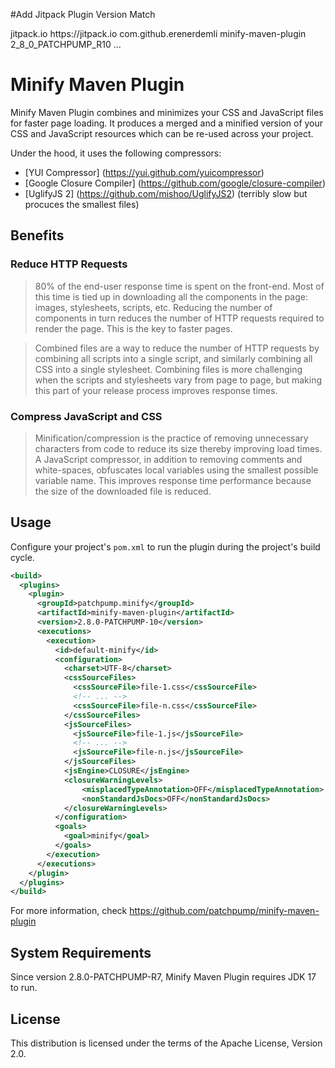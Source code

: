 #Add Jitpack Plugin Version Match



<pluginRepository>
    <id>jitpack.io</id>
    <url>https://jitpack.io</url>
</pluginRepository>

 <plugin>
      <groupId>com.github.erenerdemli</groupId>
      <artifactId>minify-maven-plugin</artifactId>
      <version>2_8_0_PATCHPUMP_R10</version>
      <executions>
      ...
      </executions>
 </plugin>

# Minify Maven Plugin

Minify Maven Plugin combines and minimizes your CSS and JavaScript files for faster page loading. It produces a merged and a minified version of your CSS and JavaScript resources which can be re-used across your project.

Under the hood, it uses the following compressors:

- [YUI Compressor] (https://yui.github.com/yuicompressor)
- [Google Closure Compiler] (https://github.com/google/closure-compiler)
- [UglifyJS 2] (https://github.com/mishoo/UglifyJS2) (terribly slow but procuces the smallest files)

## Benefits

### Reduce HTTP Requests

> 80% of the end-user response time is spent on the front-end. Most of this time is tied up in downloading all the components in the page: images, stylesheets, scripts, etc. Reducing the number of components in turn reduces the number of HTTP requests required to render the page. This is the key to faster pages.

> Combined files are a way to reduce the number of HTTP requests by combining all scripts into a single script, and similarly combining all CSS into a single stylesheet. Combining files is more challenging when the scripts and stylesheets vary from page to page, but making this part of your release process improves response times.

### Compress JavaScript and CSS

> Minification/compression is the practice of removing unnecessary characters from code to reduce its size thereby improving load times. A JavaScript compressor, in addition to removing comments and white-spaces, obfuscates local variables using the smallest possible variable name. This improves response time performance because the size of the downloaded file is reduced.

## Usage

Configure your project's `pom.xml` to run the plugin during the project's build cycle.

```xml
<build>
  <plugins>
    <plugin>
      <groupId>patchpump.minify</groupId>
      <artifactId>minify-maven-plugin</artifactId>
      <version>2.8.0-PATCHPUMP-10</version>
      <executions>
        <execution>
          <id>default-minify</id>
          <configuration>
            <charset>UTF-8</charset>
            <cssSourceFiles>
              <cssSourceFile>file-1.css</cssSourceFile>
              <!-- ... -->
              <cssSourceFile>file-n.css</cssSourceFile>
            </cssSourceFiles>
            <jsSourceFiles>
              <jsSourceFile>file-1.js</jsSourceFile>
              <!-- ... -->
              <jsSourceFile>file-n.js</jsSourceFile>
            </jsSourceFiles>
            <jsEngine>CLOSURE</jsEngine>
            <closureWarningLevels>
                <misplacedTypeAnnotation>OFF</misplacedTypeAnnotation>
                <nonStandardJsDocs>OFF</nonStandardJsDocs>
            </closureWarningLevels>
          </configuration>
          <goals>
            <goal>minify</goal>
          </goals>
        </execution>
      </executions>
    </plugin>
  </plugins>
</build>
```

For more information, check https://github.com/patchpump/minify-maven-plugin

## System Requirements
  
Since version 2.8.0-PATCHPUMP-R7, Minify Maven Plugin requires JDK 17 to run.

## License

This distribution is licensed under the terms of the Apache License, Version 2.0.
